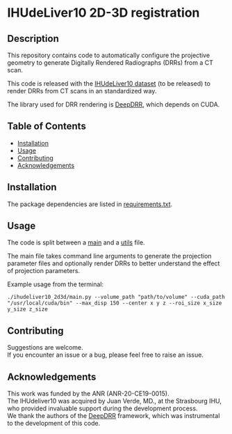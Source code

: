 # IHUdeLiver10 2D-3D registration

## Description

This repository contains code to automatically configure the projective geometry to generate
Digitally Rendered Radiographs (DRRs) from a CT scan.

This code is released with the [IHUdeLiver10 dataset](https://doi.org/10.57745/EUBXGH) (to be released) to render DRRs from CT scans in an standardized way.

The library used for DRR rendering is [DeepDRR](https://github.com/arcadelab/deepdrr), which depends on CUDA.

## Table of Contents

- [Installation](#installation)
- [Usage](#usage)
- [Contributing](#contributing)
- [Acknowledgements](#acknowledgements)

## Installation

The package dependencies are listed in [requirements.txt](https://github.com/coolteemf/IHUdeLiver10-2D_3D-deformable-registration/blob/main/requirements.txt).

## Usage

The code is split between a [main](https://github.com/coolteemf/IHUdeLiver10-2D_3D-deformable-registration/blob/main/ihudeliver10_2d3d/main.py) and a [utils](https://github.com/coolteemf/IHUdeLiver10-2D_3D-deformable-registration/blob/main/ihudeliver10_2d3d/utils.py) file.

The main file takes command line arguments to generate the projection parameter files and optionally render DRRs to better understand the effect of projection parameters.

Example usage from the terminal:
```
./ihudeliver10_2d3d/main.py --volume_path "path/to/volume" --cuda_path "/usr/local/cuda/bin" --max_disp 150 --center x y z --roi_size x_size y_size z_size
```

## Contributing

Suggestions are welcome.\
If you encounter an issue or a bug, please feel free to raise an issue.

## Acknowledgements
This work was funded by the ANR (ANR-20-CE19-0015).\
The IHUdeliver10 was acquired by Juan Verde, MD., at the Strasbourg IHU, who provided
invaluable support during the development process.\
We thank the authors of the [DeepDRR](https://github.com/arcadelab/deepdrr) framework, which was instrumental to the development of this code.